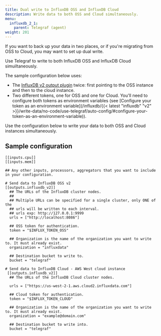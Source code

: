 ```yaml
---
title: Dual write to InfluxDB OSS and InfluxDB Cloud
description: Write data to both OSS and Cloud simultaneously.
menu:
  influxdb_2_1:
    parent: Telegraf (agent)
weight: 201
---
```


If you want to back up your data in two places, or if you're migrating from OSS to Cloud, you may want to set up dual write. 

Use Telegraf to write to both InfluxDB OSS and InfluxDB Cloud simuiltaneously.

The sample configuration below uses:
  - The [InfluxDB v2 output plugin](https://github.com/influxdata/telegraf/tree/master/plugins/outputs/influxdb_v2) twice: first pointing to the OSS instance and then to the cloud instance.
  - Two different tokens, one for OSS and one for Cloud. You'll need to configure both tokens as environment variables (see [Configure your token as an environment variable](/influxdb/{{< latest "influxdb" "v2" >}}/write-data/no-code/use-telegraf/auto-config/#configure-your-token-as-an-environment-variable)).

Use the configuration below to write your data to both OSS and Cloud instances simultaneously. 

## Sample configuration

```
[[inputs.cpu]]
[[inputs.mem]]

## Any other inputs, processors, aggregators that you want to include in your configuration.

# Send data to InfluxDB OSS v2
[[outputs.influxdb_v2]]
  ## The URLs of the InfluxDB cluster nodes.
  ##
  ## Multiple URLs can be specified for a single cluster, only ONE of the
  ## urls will be written to each interval.
  ## urls exp: http://127.0.0.1:9999
  urls = ["http://localhost:8086"]

  ## OSS token for authentication.
  token = "$INFLUX_TOKEN_OSS"

  ## Organization is the name of the organization you want to write to. It must already exist.
  organization = "influxdata"

  ## Destination bucket to write to.
  bucket = "telegraf"

# Send data to InfluxDB Cloud - AWS West cloud instance
 [[outputs.influxdb_v2]]
  ## The URLs of the InfluxDB Cloud cluster nodes.

  urls = ["https://us-west-2-1.aws.cloud2.influxdata.com"]

  ## Cloud token for authentication.
  token = "$INFLUX_TOKEN_CLOUD"

  ## Organization is the name of the organization you want to write to. It must already exist.
  organization = "example@domain.com"

  ## Destination bucket to write into.
  bucket = "telegraf"
  ```
